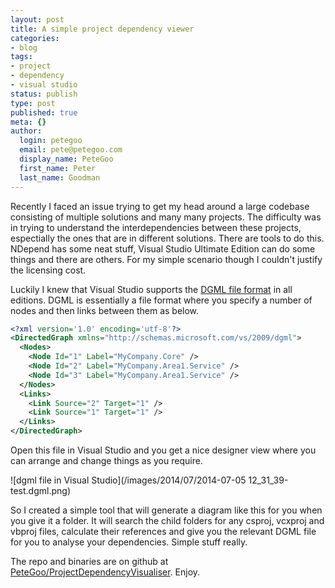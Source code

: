 ```yaml
---
layout: post
title: A simple project dependency viewer
categories:
- blog
tags:
- project
- dependency
- visual studio
status: publish
type: post
published: true
meta: {}
author:
  login: petegoo
  email: pete@petegoo.com
  display_name: PeteGoo
  first_name: Peter
  last_name: Goodman
---
```


Recently I faced an issue trying to get my head around a large codebase consisting of multiple solutions and many many projects. The difficulty was in trying to understand the interdependencies between these projects, espectially the ones that are in different solutions. There are tools to do this. NDepend has some neat stuff, Visual Studio Ultimate Edition can do some things and there are others. For my simple scenario though I couldn't justify the licensing cost.

Luckily I knew that Visual Studio supports the [DGML file format](http://en.wikipedia.org/wiki/DGML) in all editions. DGML is essentially a file format where you specify a number of nodes and then links between them as below.

~~~ xml
<?xml version='1.0' encoding='utf-8'?>
<DirectedGraph xmlns="http://schemas.microsoft.com/vs/2009/dgml">
  <Nodes>
    <Node Id="1" Label="MyCompany.Core" />
    <Node Id="2" Label="MyCompany.Area1.Service" />
    <Node Id="3" Label="MyCompany.Area1.Service" />
  </Nodes>
  <Links>
    <Link Source="2" Target="1" />
    <Link Source="1" Target="1" />
  </Links>
</DirectedGraph>
~~~

Open this file in Visual Studio and you get a nice designer view where you can arrange and change things as you require.

![dgml file in Visual Studio](/images/2014/07/2014-07-05 12_31_39-test.dgml.png)

So I created a simple tool that will generate a diagram like this for you when you give it a folder. It will search the child folders for any csproj, vcxproj and vbproj files, calculate their references and give you the relevant DGML file for you to analyse your dependencies. Simple stuff really.

The repo and binaries are on github at [PeteGoo/ProjectDependencyVisualiser](https://github.com/PeteGoo/ProjectDependencyVisualiser/). Enjoy.
